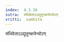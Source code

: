 ```yaml
---
index:  4.3.16
sutra:  संधिवेलाऽऽद्यृतुनक्षत्रेभ्योऽण्
vritti:  samhita 
---
```


संधिवेलाऽऽद्यृतुनक्षत्रेभ्योऽण्

